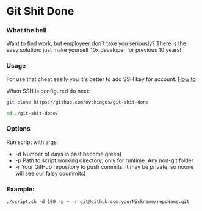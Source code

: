 # Git Shit Done

### What the hell

Want to find work, but employeer don`t take you seriously? There is the easy solution: just make yourself 10x developer for previous 10 years!

### Usage

For use that cheat easily you it`s better to add SSH key for account.
[How to](https://help.github.com/en/enterprise/2.16/user/articles/adding-a-new-ssh-key-to-your-github-account)

When SSH is configured do next:
```bash
git clone https://github.com/ovchingus/git-shit-done

cd ./git-shit-done/
```

### Options
Run script with args:
 * -d Number of days in past become green)
 * -p Path to script working directory, only for runtime. Any non-git folder
 * -r Your GitHub repository to push commits, it may be private, so noone will see our falsy coommits)  

### Example: 

```
./script.sh -d 100 -p ~ -r git@github.com:yourNickname/repoName.git
```
